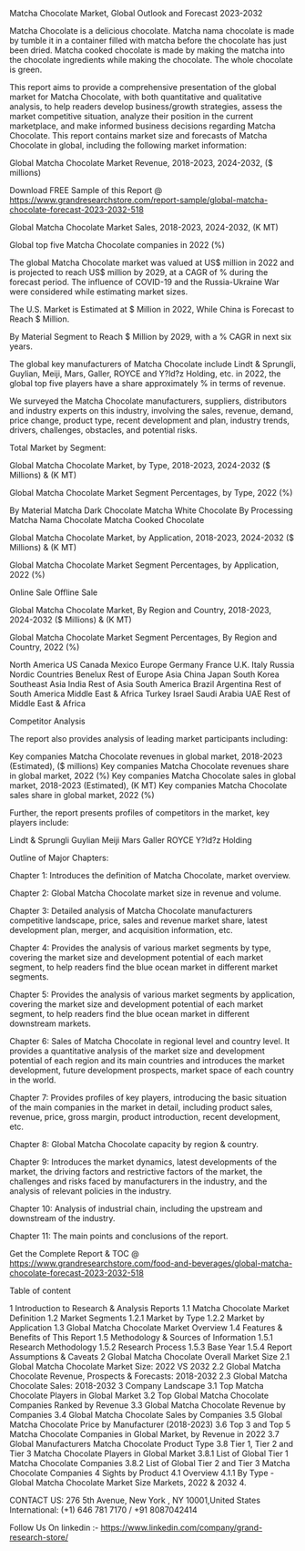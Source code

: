 Matcha Chocolate Market, Global Outlook and Forecast 2023-2032


Matcha Chocolate is a delicious chocolate. Matcha nama chocolate is made by tumble it in a container filled with matcha before the chocolate has just been dried. Matcha cooked chocolate is made by making the matcha into the chocolate ingredients while making the chocolate. The whole chocolate is green.

This report aims to provide a comprehensive presentation of the global market for Matcha Chocolate, with both quantitative and qualitative analysis, to help readers develop business/growth strategies, assess the market competitive situation, analyze their position in the current marketplace, and make informed business decisions regarding Matcha Chocolate. This report contains market size and forecasts of Matcha Chocolate in global, including the following market information:

Global Matcha Chocolate Market Revenue, 2018-2023, 2024-2032, ($ millions)

Download FREE Sample of this Report @ https://www.grandresearchstore.com/report-sample/global-matcha-chocolate-forecast-2023-2032-518


Global Matcha Chocolate Market Sales, 2018-2023, 2024-2032, (K MT)

Global top five Matcha Chocolate companies in 2022 (%)

The global Matcha Chocolate market was valued at US$ million in 2022 and is projected to reach US$ million by 2029, at a CAGR of % during the forecast period. The influence of COVID-19 and the Russia-Ukraine War were considered while estimating market sizes.

The U.S. Market is Estimated at $ Million in 2022, While China is Forecast to Reach $ Million.

By Material Segment to Reach $ Million by 2029, with a % CAGR in next six years.

The global key manufacturers of Matcha Chocolate include Lindt & Sprungli, Guylian, Meiji, Mars, Galler, ROYCE and Y?ld?z Holding, etc. in 2022, the global top five players have a share approximately % in terms of revenue.

We surveyed the Matcha Chocolate manufacturers, suppliers, distributors and industry experts on this industry, involving the sales, revenue, demand, price change, product type, recent development and plan, industry trends, drivers, challenges, obstacles, and potential risks.

Total Market by Segment:

Global Matcha Chocolate Market, by Type, 2018-2023, 2024-2032 ($ Millions) & (K MT)

Global Matcha Chocolate Market Segment Percentages, by Type, 2022 (%)



By Material
Matcha Dark Chocolate
Matcha White Chocolate
By Processing
Matcha Nama Chocolate
Matcha Cooked Chocolate


Global Matcha Chocolate Market, by Application, 2018-2023, 2024-2032 ($ Millions) & (K MT)

Global Matcha Chocolate Market Segment Percentages, by Application, 2022 (%)



Online Sale
Offline Sale


Global Matcha Chocolate Market, By Region and Country, 2018-2023, 2024-2032 ($ Millions) & (K MT)

Global Matcha Chocolate Market Segment Percentages, By Region and Country, 2022 (%)



North America
US
Canada
Mexico
Europe
Germany
France
U.K.
Italy
Russia
Nordic Countries
Benelux
Rest of Europe
Asia
China
Japan
South Korea
Southeast Asia
India
Rest of Asia
South America
Brazil
Argentina
Rest of South America
Middle East & Africa
Turkey
Israel
Saudi Arabia
UAE
Rest of Middle East & Africa


Competitor Analysis

The report also provides analysis of leading market participants including:



Key companies Matcha Chocolate revenues in global market, 2018-2023 (Estimated), ($ millions)
Key companies Matcha Chocolate revenues share in global market, 2022 (%)
Key companies Matcha Chocolate sales in global market, 2018-2023 (Estimated), (K MT)
Key companies Matcha Chocolate sales share in global market, 2022 (%)


Further, the report presents profiles of competitors in the market, key players include:



Lindt & Sprungli
Guylian
Meiji
Mars
Galler
ROYCE
Y?ld?z Holding


Outline of Major Chapters:

Chapter 1: Introduces the definition of Matcha Chocolate, market overview.

Chapter 2: Global Matcha Chocolate market size in revenue and volume.

Chapter 3: Detailed analysis of Matcha Chocolate manufacturers competitive landscape, price, sales and revenue market share, latest development plan, merger, and acquisition information, etc.

Chapter 4: Provides the analysis of various market segments by type, covering the market size and development potential of each market segment, to help readers find the blue ocean market in different market segments.

Chapter 5: Provides the analysis of various market segments by application, covering the market size and development potential of each market segment, to help readers find the blue ocean market in different downstream markets.

Chapter 6: Sales of Matcha Chocolate in regional level and country level. It provides a quantitative analysis of the market size and development potential of each region and its main countries and introduces the market development, future development prospects, market space of each country in the world.

Chapter 7: Provides profiles of key players, introducing the basic situation of the main companies in the market in detail, including product sales, revenue, price, gross margin, product introduction, recent development, etc.

Chapter 8: Global Matcha Chocolate capacity by region & country.

Chapter 9: Introduces the market dynamics, latest developments of the market, the driving factors and restrictive factors of the market, the challenges and risks faced by manufacturers in the industry, and the analysis of relevant policies in the industry.

Chapter 10: Analysis of industrial chain, including the upstream and downstream of the industry.

Chapter 11: The main points and conclusions of the report.

Get the Complete Report & TOC @ https://www.grandresearchstore.com/food-and-beverages/global-matcha-chocolate-forecast-2023-2032-518

Table of content

1 Introduction to Research & Analysis Reports
1.1 Matcha Chocolate Market Definition
1.2 Market Segments
1.2.1 Market by Type
1.2.2 Market by Application
1.3 Global Matcha Chocolate Market Overview
1.4 Features & Benefits of This Report
1.5 Methodology & Sources of Information
1.5.1 Research Methodology
1.5.2 Research Process
1.5.3 Base Year
1.5.4 Report Assumptions & Caveats
2 Global Matcha Chocolate Overall Market Size
2.1 Global Matcha Chocolate Market Size: 2022 VS 2032
2.2 Global Matcha Chocolate Revenue, Prospects & Forecasts: 2018-2032
2.3 Global Matcha Chocolate Sales: 2018-2032
3 Company Landscape
3.1 Top Matcha Chocolate Players in Global Market
3.2 Top Global Matcha Chocolate Companies Ranked by Revenue
3.3 Global Matcha Chocolate Revenue by Companies
3.4 Global Matcha Chocolate Sales by Companies
3.5 Global Matcha Chocolate Price by Manufacturer (2018-2023)
3.6 Top 3 and Top 5 Matcha Chocolate Companies in Global Market, by Revenue in 2022
3.7 Global Manufacturers Matcha Chocolate Product Type
3.8 Tier 1, Tier 2 and Tier 3 Matcha Chocolate Players in Global Market
3.8.1 List of Global Tier 1 Matcha Chocolate Companies
3.8.2 List of Global Tier 2 and Tier 3 Matcha Chocolate Companies
4 Sights by Product
4.1 Overview
4.1.1 By Type - Global Matcha Chocolate Market Size Markets, 2022 & 2032
4.

CONTACT US:
276 5th Avenue, New York , NY 10001,United States
International: (+1) 646 781 7170 / +91 8087042414

Follow Us On linkedin :- https://www.linkedin.com/company/grand-research-store/

